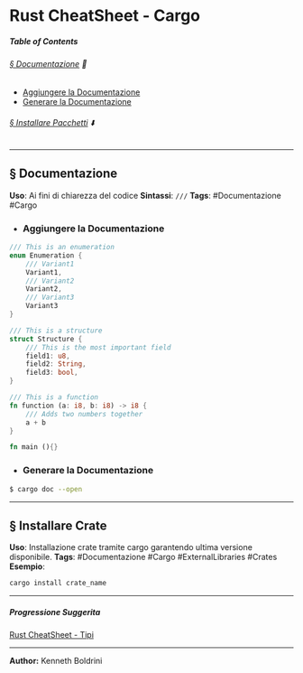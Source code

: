 # **Rust CheatSheet - Cargo**
##### **Table of Contents**
###### [§ Documentazione](#-Documentazione-1) 📃
- [Aggiungere la Documentazione](#Aggiungere-la-Documentazione)
- [Generare la Documentazione](#Generare-la-Documentazione)
###### [§ Installare Pacchetti](#-Installare-Pacchetti-1) ⬇️
	
___
## **§ Documentazione**

**Uso**: Ai fini di chiarezza del codice
**Sintassi**: `///`
**Tags**: #Documentazione #Cargo
	
- ### Aggiungere la Documentazione
	
```Rust
/// This is an enumeration
enum Enumeration {
	/// Variant1
	Variant1,
	/// Variant2
	Variant2,
	/// Variant3
	Variant3
}

/// This is a structure
struct Structure {
	/// This is the most important field
	field1: u8,
	field2: String,
	field3: bool,
}

/// This is a function
fn function (a: i8, b: i8) -> i8 {
	/// Adds two numbers together
	a + b
}

fn main (){}

```
	
- ### Generare la Documentazione
	
```sh
$ cargo doc --open
```
	
	
---
## **§ Installare Crate**

**Uso**: Installazione crate tramite cargo garantendo ultima versione disponibile.
**Tags**: #Documentazione #Cargo #ExternalLibraries #Crates 
**Esempio**:
	
```sh
cargo install crate_name
```
	
---	
##### Progressione Suggerita
[Rust CheatSheet - Tipi](rust-types-cheatsheet.md)
	
---
	
**Author:** Kenneth Boldrini